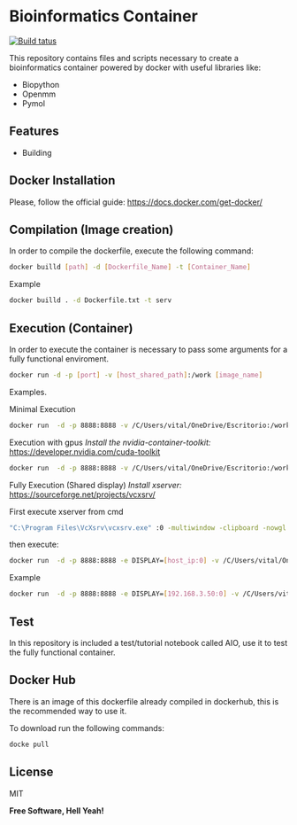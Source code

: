 # Bioinformatics Container

[![Build tatus](https://travis-ci.org/joemccann/dillinger.svg?branch=master)](https://travis-ci.org/joemccann/dillinger)

This repository contains files and scripts necessary to create a bioinformatics container powered by docker
with useful libraries like:

- Biopython
- Openmm
- Pymol

## Features

- Building


## Docker Installation
Please, follow the official guide:
https://docs.docker.com/get-docker/

## Compilation (Image creation)

In order to compile the dockerfile, execute the following command:
```sh
docker builld [path] -d [Dockerfile_Name] -t [Container_Name]
```

Example
```sh
docker builld . -d Dockerfile.txt -t serv
```

## Execution (Container)

In order to execute the container is necessary to pass some arguments for a fully functional enviroment.
```sh
docker run -d -p [port] -v [host_shared_path]:/work [image_name]
```

Examples.

Minimal Execution
```sh
docker run  -d -p 8888:8888 -v /C/Users/vital/OneDrive/Escritorio:/work serv5
```

Execution with gpus
*Install the nvidia-container-toolkit:*
https://developer.nvidia.com/cuda-toolkit
```sh
docker run  -d -p 8888:8888 -v /C/Users/vital/OneDrive/Escritorio:/work --gpus all serv5
```

Fully Execution (Shared display)
*Install xserver:*
https://sourceforge.net/projects/vcxsrv/

First execute xserver from cmd
```sh
"C:\Program Files\VcXsrv\vcxsrv.exe" :0 -multiwindow -clipboard -nowgl -ac
```

then execute:
```sh
docker run  -d -p 8888:8888 -e DISPLAY=[host_ip:0] -v /C/Users/vital/OneDrive/Escritorio:/work --gpus all serv5
```

Example
```sh
docker run  -d -p 8888:8888 -e DISPLAY=[192.168.3.50:0] -v /C/Users/vital/OneDrive/Escritorio:/work --gpus all serv5
```
## Test
In this repository is included a test/tutorial notebook called AIO, use it to test the fully functional container. 

## Docker Hub
There is an image of this dockerfile already compiled in dockerhub, this is the recommended way to use it.

To download run the following commands:
```sh
docke pull 
```


## License

MIT

**Free Software, Hell Yeah!**
